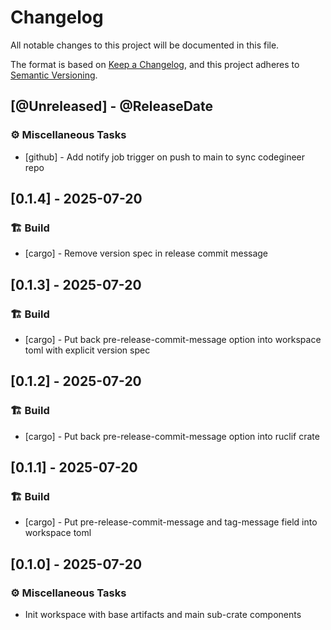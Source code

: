 # Changelog

All notable changes to this project will be documented in this file.

The format is based on [Keep a Changelog](https://keepachangelog.com/en/1.1.0/),
and this project adheres to
[Semantic Versioning](https://semver.org/spec/v2.0.0.html).

[comment]: <> (@PlannedForNextRelease)
## [@Unreleased] - @ReleaseDate

### ⚙️ Miscellaneous Tasks

- [github] - Add notify job trigger on push to main to sync codegineer repo

## [0.1.4] - 2025-07-20 <a id="0.1.4"></a>

### 🏗️ Build

- [cargo] - Remove version spec in release commit message

## [0.1.3] - 2025-07-20 <a id="0.1.3"></a>

### 🏗️ Build

- [cargo] - Put back pre-release-commit-message option into workspace toml with explicit version spec

## [0.1.2] - 2025-07-20 <a id="0.1.2"></a>

### 🏗️ Build

- [cargo] - Put back pre-release-commit-message option into ruclif crate

## [0.1.1] - 2025-07-20 <a id="0.1.1"></a>

### 🏗️ Build

- [cargo] - Put pre-release-commit-message and tag-message field into workspace toml

## [0.1.0] - 2025-07-20 <a id="0.1.0"></a>

### ⚙️ Miscellaneous Tasks

- Init workspace with base artifacts and main sub-crate components
